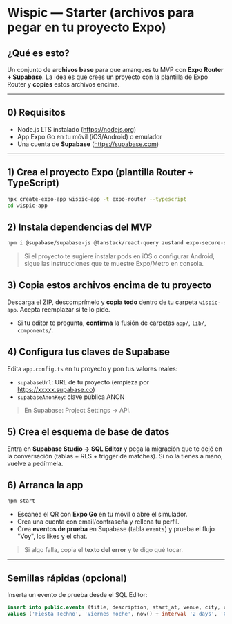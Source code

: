 # Wispic — Starter (archivos para pegar en tu proyecto Expo)

## ¿Qué es esto?
Un conjunto de **archivos base** para que arranques tu MVP con **Expo Router + Supabase**.
La idea es que crees un proyecto con la plantilla de Expo Router y **copies** estos archivos encima.

---

## 0) Requisitos
- Node.js LTS instalado (https://nodejs.org)
- App Expo Go en tu móvil (iOS/Android) o emulador
- Una cuenta de **Supabase** (https://supabase.com)

---

## 1) Crea el proyecto Expo (plantilla Router + TypeScript)

```bash
npx create-expo-app wispic-app -t expo-router --typescript
cd wispic-app
```

## 2) Instala dependencias del MVP
```bash
npm i @supabase/supabase-js @tanstack/react-query zustand expo-secure-store react-native-gesture-handler
```

> Si el proyecto te sugiere instalar pods en iOS o configurar Android, sigue las instrucciones que te muestre Expo/Metro en consola.

## 3) Copia estos archivos encima de tu proyecto
Descarga el ZIP, descomprímelo y **copia todo** dentro de tu carpeta `wispic-app`. Acepta reemplazar si te lo pide.
- Si tu editor te pregunta, **confirma** la fusión de carpetas `app/`, `lib/`, `components/`.

## 4) Configura tus claves de Supabase
Edita `app.config.ts` en tu proyecto y pon tus valores reales:
- `supabaseUrl`: URL de tu proyecto (empieza por https://xxxxx.supabase.co)
- `supabaseAnonKey`: clave pública ANON

> En Supabase: Project Settings → API.

## 5) Crea el esquema de base de datos
Entra en **Supabase Studio → SQL Editor** y pega la migración que te dejé en la conversación (tablas + RLS + trigger de matches).
Si no la tienes a mano, vuelve a pedírmela.

## 6) Arranca la app
```bash
npm start
```

- Escanea el QR con **Expo Go** en tu móvil o abre el simulador.
- Crea una cuenta con email/contraseña y rellena tu perfil.
- Crea **eventos de prueba** en Supabase (tabla `events`) y prueba el flujo "Voy", los likes y el chat.

> Si algo falla, copia el **texto del error** y te digo qué tocar.

---

## Semillas rápidas (opcional)
Inserta un evento de prueba desde el SQL Editor:

```sql
insert into public.events (title, description, start_at, venue, city, cover_url)
values ('Fiesta Techno', 'Viernes noche', now() + interval '2 days', 'Club Neon', 'Madrid', null);
```
